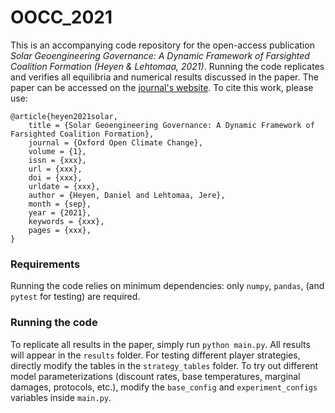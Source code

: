 # OOCC_2021

This is an accompanying code repository for the open-access publication *Solar Geoengineering Governance: A Dynamic Framework of Farsighted Coalition Formation (Heyen & Lehtomaa, 2021)*.
Running the code replicates and verifies all equilibria and numerical results discussed in the paper.
The paper can be accessed on the [journal's website](https://academic.oup.com/oocc/issue/1/1).
To cite this work, please use:

```
@article{heyen2021solar,
    title = {Solar Geoengineering Governance: A Dynamic Framework of Farsighted Coalition Formation},
    journal = {Oxford Open Climate Change},
    volume = {1},
    issn = {xxx},
    url = {xxx},
    doi = {xxx},
    urldate = {xxx},
    author = {Heyen, Daniel and Lehtomaa, Jere},
    month = {sep},
    year = {2021},
    keywords = {xxx},
    pages = {xxx},
}
```

### Requirements
Running the code relies on minimum dependencies: only `numpy`, `pandas`, (and `pytest` for testing) are required.

### Running the code
To replicate all results in the paper, simply run ```python main.py```.
All results will appear in the ```results``` folder.
For testing different player strategies, directly modify the tables in the ```strategy_tables``` folder.
To try out different model parameterizations (discount rates, base temperatures, marginal damages, protocols, etc.), 
modify the ```base_config``` and ```experiment_configs``` variables inside ```main.py```.